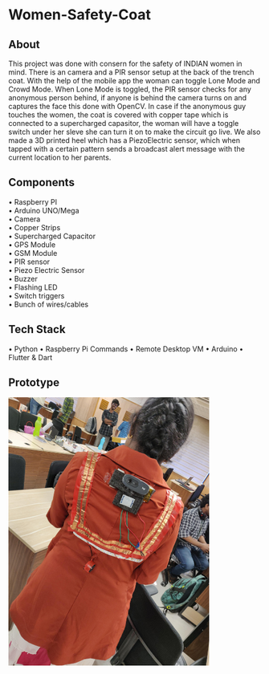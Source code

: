 # Women-Safety-Coat

## About
This project was done with consern for the safety of INDIAN women in mind. There is an camera and a PIR sensor setup at the back of the trench coat.
With the help of the mobile app the woman can toggle Lone Mode and Crowd Mode. When Lone Mode is toggled, the PIR sensor checks for any anonymous person behind, 
if anyone is behind the camera turns on and captures the face this done with OpenCV. In case if the anonymous guy touches the women, the coat is covered with
copper tape which is connected to a supercharged capasitor, the woman will have a toggle switch under her sleve she can turn it on to make the circuit go live.
We also made a 3D printed heel which has a PiezoElectric sensor, which when tapped with a certain pattern sends a broadcast alert message with the current location
to her parents.

## Components
• Raspberry PI<br>
• Arduino UNO/Mega<br>
• Camera <br>
• Copper Strips<br>
• Supercharged Capacitor<br>
• GPS Module<br>
• GSM Module<br>
• PIR sensor <br>
• Piezo Electric Sensor<br>
• Buzzer<br>
• Flashing LED<br>
• Switch triggers<br>
• Bunch of wires/cables<br>


## Tech Stack
• Python
• Raspberry Pi Commands
• Remote Desktop VM
• Arduino
• Flutter & Dart


## Prototype

  <img src="https://github.com/Premmmm/Women-Safety-Coat/blob/master/WomenSafetyCoat%20Photo.jpg" height="535" width="400" />
<br><br>
